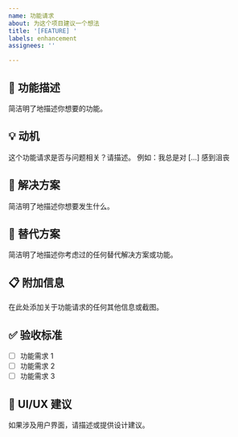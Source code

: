 ```yaml
---
name: 功能请求
about: 为这个项目建议一个想法
title: '[FEATURE] '
labels: enhancement
assignees: ''

---
```


## 🚀 功能描述
简洁明了地描述你想要的功能。

## 💡 动机
这个功能请求是否与问题相关？请描述。
例如：我总是对 [...] 感到沮丧

## 🎯 解决方案
简洁明了地描述你想要发生什么。

## 🔄 替代方案
简洁明了地描述你考虑过的任何替代解决方案或功能。

## 📋 附加信息
在此处添加关于功能请求的任何其他信息或截图。

## ✅ 验收标准
- [ ] 功能需求 1
- [ ] 功能需求 2
- [ ] 功能需求 3

## 🎨 UI/UX 建议
如果涉及用户界面，请描述或提供设计建议。